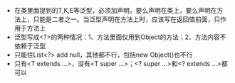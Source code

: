 - 在类里面提到的T,K,E等泛型，必须加声明，要么声明在类上，要么声明在方法上，只能是二者之一。当泛型声明在方法上时，应该写在返回值前面，只作用于方法上
- 泛型写成<?>的两种情况：1、方法里面仅用到Object的方法；2、方法内容不依赖于泛型
- 只能往List<?> add null，其他都不行，包括new Object()也不行
- 只有<T extends ...>，没有<T super ...>；<? super ...>和<? extends ...>都可以
